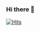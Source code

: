 ### Hi there 👋

<!--
**sanggil1107/sanggil1107** is a ✨ _special_ ✨ repository because its `README.md` (this file) appears on your GitHub profile.

Here are some ideas to get you started:

- 🔭 I’m currently working on ...
- 🌱 I’m currently learning ...
- 👯 I’m looking to collaborate on ...
- 🤔 I’m looking for help with ...
- 💬 Ask me about ...
- 📫 How to reach me: ...
- 😄 Pronouns: ...
- ⚡ Fun fact: ...
-->

[![Hits](https://hits.seeyoufarm.com/api/count/incr/badge.svg?url=https%3A%2F%2Fgithub.com%2Fsanggil1107%2F&count_bg=%236FC860&title_bg=%23867B7B&icon=&icon_color=%23E7E7E7&title=hits&edge_flat=false)](https://hits.seeyoufarm.com)
